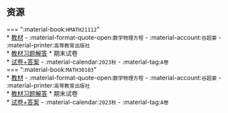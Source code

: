 ## 资源  
=== ":material-book:`HMATH21112`"  
    * [教材](http://api.cqu-openlib.cn/file?key=i9KCc26mwkha) - :material-format-quote-open:`数学物理方程` - :material-account:`谷超豪` - :material-printer:`高等教育出版社`  
        * [教材习题解答](http://api.cqu-openlib.cn/file?key=iBOw426mwkjc)
    * 期末试卷  
        * [试卷+答案](http://api.cqu-openlib.cn/file?key=iLK0a26mxkdc) - :material-calendar:`2023秋` - :material-tag:`A卷`  
=== ":material-book:`MATH30103`"  
    * [教材](http://api.cqu-openlib.cn/file?key=i9KCc26mwkha) - :material-format-quote-open:`数学物理方程` - :material-account:`谷超豪` - :material-printer:`高等教育出版社`  
        * [教材习题解答](http://api.cqu-openlib.cn/file?key=iBOw426mwkjc)
    * 期末试卷  
        * [试卷+答案](http://api.cqu-openlib.cn/file?key=irsuR26mwmaf) - :material-calendar:`2023秋` - :material-tag:`A卷`  